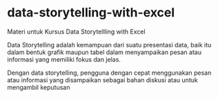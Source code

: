 # data-storytelling-with-excel
Materi untuk Kursus Data Storytellling with Excel

Data Storytelling adalah kemampuan dari suatu presentasi data, baik itu dalam bentuk grafik maupun tabel dalam menyampaikan pesan atau informasi yang memiliki fokus dan jelas.

Dengan data storytelling, pengguna dengan cepat menggunakan pesan atau informasi yang disampaikan sebagai bahan diskusi atau untuk mengambil keputusan
